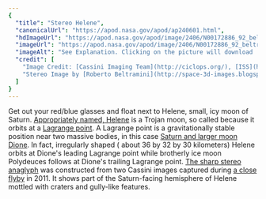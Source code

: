 ```yaml
---
{
  "title": "Stereo Helene",
  "canonicalUrl": "https://apod.nasa.gov/apod/ap240601.html",
  "hdImageUrl": "https://apod.nasa.gov/apod/image/2406/N00172886_92_beltramini.jpg",
  "imageUrl": "https://apod.nasa.gov/apod/image/2406/N00172886_92_beltramini.jpg",
  "imageAlt": "See Explanation. Clicking on the picture will download  the highest resolution version available.",
  "credit": [
    "Image Credit: [Cassini Imaging Team](http://ciclops.org/), [ISS](http://ciclops.org/iss/iss.php), [JPL](http://www.jpl.nasa.gov/), [ESA](http://www.esa.int/), [NASA](http://www.nasa.gov/)",
    "Stereo Image by [Roberto Beltramini](http://space-3d-images.blogspot.com/)"
  ]
}
---
```


Get out your red/blue glasses and float next to Helene, small, icy moon of Saturn. [Appropriately named, Helene](https://solarsystem.nasa.gov/moons/saturn-moons/helene/in-depth/) is a Trojan moon, so called because it orbits at a [Lagrange point](https://science.nasa.gov/resource/what-is-a-lagrange-point/). A Lagrange point is a gravitationally stable position near two massive bodies, in this case [Saturn and larger moon Dione](https://solarsystem.nasa.gov/moons/saturn-moons/overview/). In fact, irregularly shaped ( about 36 by 32 by 30 kilometers) Helene orbits at Dione's leading Lagrange point while brotherly ice moon Polydeuces follows at Dione's trailing Lagrange point. [The sharp stereo anaglyph](http://space-3d-images.blogspot.com/2011/06/helene-3d-cassini-cattura-la-regina-del.html) was constructed from two Cassini images captured during [a close flyby](https://solarsystem.nasa.gov/missions/cassini/overview/) in 2011. It shows part of the Saturn-facing hemisphere of Helene mottled with craters and gully-like features.
